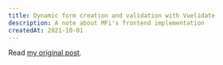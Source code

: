 ```yaml
---
title: Dynamic form creation and validation with Vuelidate
description: A note about MFi's frontend implementation
createdAt: 2021-10-01
---
```


Read [my original post](https://mfi.engineering/dynamic-form-creation-and-validation-with-vuelidate-976a6f441eae).
